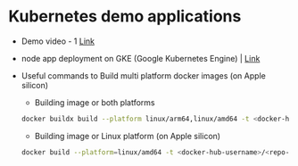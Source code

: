 # Kubernetes demo applications

- Demo video - 1 [Link]()
- node app deployment on GKE (Google Kubernetes Engine) | [Link](https://github.com/princebansal7/backend-docker-k8s?tab=readme-ov-file#readme)

- Useful commands to Build multi platform docker images (on Apple silicon)
  
  - Building image or both platforms
  ```sh
  docker buildx build --platform linux/arm64,linux/amd64 -t <docker-hub-username>/<repo-name>:<tag> --load .
  ```
  - Building image or Linux platform (on Apple silicon)
  ```sh
  docker build --platform=linux/amd64 -t <docker-hub-username>/<repo-name>:<tag> .
  ```
